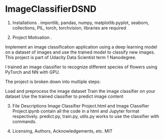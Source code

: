 # ImageClassifierDSND

1. Installations .
importlib, pandas, numpy, matplotlib.pyplot, seaborn, collections, PIL, torch, torchvision, libraries are required

2. Project Motivation .

Implement an image classification application using a deep learning model on a dataset of images and use the trained model to classify new images. This project is part of Udacity Data Scientist term 1 Nanodegree. 

I trained an image classifier to recognize different species of flowers using PyTorch and NN with GPU. 

The project is broken down into multiple steps:

Load and preprocess the image dataset
Train the image classifier on your dataset
Use the trained classifier to predict image content

3. File Descriptions
Image Classifier Project.html and Image Classifier Project.ipynb contain all the code in a html and Jupyter format respectively. 
predict.py, train.py, utils.py works to use the classifier with commands. 

4. Licensing, Authors, Acknowledgements, etc.
MIT
